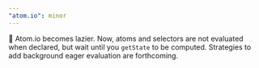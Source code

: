 ```yaml
---
"atom.io": minor
---
```


🚀 Atom.io becomes lazier. Now, atoms and selectors are not evaluated when declared, but wait until you `getState` to be computed. Strategies to add background eager evaluation are forthcoming.
